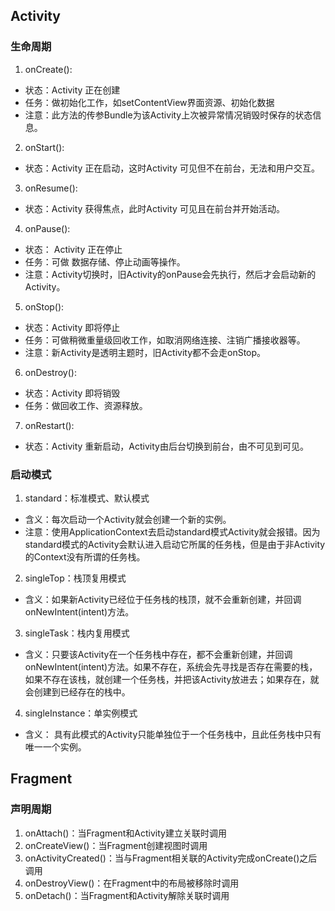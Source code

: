 ## Activity

### 生命周期

1. onCreate():

* 状态：Activity 正在创建
* 任务：做初始化工作，如setContentView界面资源、初始化数据
* 注意：此方法的传参Bundle为该Activity上次被异常情况销毁时保存的状态信息。

2. onStart():

* 状态：Activity 正在启动，这时Activity 可见但不在前台，无法和用户交互。

3. onResume():

* 状态：Activity 获得焦点，此时Activity 可见且在前台并开始活动。

4. onPause():

* 状态： Activity 正在停止
* 任务：可做 数据存储、停止动画等操作。
* 注意：Activity切换时，旧Activity的onPause会先执行，然后才会启动新的Activity。

5. onStop():

* 状态：Activity 即将停止
* 任务：可做稍微重量级回收工作，如取消网络连接、注销广播接收器等。
* 注意：新Activity是透明主题时，旧Activity都不会走onStop。

6. onDestroy():

* 状态：Activity 即将销毁
* 任务：做回收工作、资源释放。

7. onRestart():

* 状态：Activity 重新启动，Activity由后台切换到前台，由不可见到可见。

### 启动模式

1. standard：标准模式、默认模式

* 含义：每次启动一个Activity就会创建一个新的实例。
* 注意：使用ApplicationContext去启动standard模式Activity就会报错。因为standard模式的Activity会默认进入启动它所属的任务栈，但是由于非Activity的Context没有所谓的任务栈。

2. singleTop：栈顶复用模式

* 含义：如果新Activity已经位于任务栈的栈顶，就不会重新创建，并回调onNewIntent(intent)方法。

3. singleTask：栈内复用模式

* 含义：只要该Activity在一个任务栈中存在，都不会重新创建，并回调onNewIntent(intent)方法。如果不存在，系统会先寻找是否存在需要的栈，如果不存在该栈，就创建一个任务栈，并把该Activity放进去；如果存在，就会创建到已经存在的栈中。

4. singleInstance：单实例模式

* 含义： 具有此模式的Activity只能单独位于一个任务栈中，且此任务栈中只有唯一一个实例。

## Fragment

### 声明周期

1. onAttach()：当Fragment和Activity建立关联时调用
2. onCreateView()：当Fragment创建视图时调用
3. onActivityCreated()：当与Fragment相关联的Activity完成onCreate()之后调用
4. onDestroyView()：在Fragment中的布局被移除时调用
5. onDetach()：当Fragment和Activity解除关联时调用
